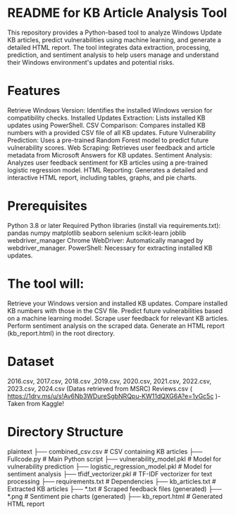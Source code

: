 # README for KB Article Analysis Tool

This repository provides a Python-based tool to analyze Windows Update KB articles, predict vulnerabilities using machine learning, and generate a detailed HTML report. The tool integrates data extraction, processing, prediction, and sentiment analysis to help users manage and understand their Windows environment's updates and potential risks.

# Features

Retrieve Windows Version: Identifies the installed Windows version for compatibility checks.
Installed Updates Extraction: Lists installed KB updates using PowerShell.
CSV Comparison: Compares installed KB numbers with a provided CSV file of all KB updates.
Future Vulnerability Prediction: Uses a pre-trained Random Forest model to predict future vulnerability scores.
Web Scraping: Retrieves user feedback and article metadata from Microsoft Answers for KB updates.
Sentiment Analysis: Analyzes user feedback sentiment for KB articles using a pre-trained logistic regression model.
HTML Reporting: Generates a detailed and interactive HTML report, including tables, graphs, and pie charts.

# Prerequisites
Python 3.8 or later
Required Python libraries (install via requirements.txt):
pandas
numpy
matplotlib
seaborn
selenium
scikit-learn
joblib
webdriver_manager
Chrome WebDriver: Automatically managed by webdriver_manager.
PowerShell: Necessary for extracting installed KB updates.


# The tool will:

Retrieve your Windows version and installed KB updates.
Compare installed KB numbers with those in the CSV file.
Predict future vulnerabilities based on a machine learning model.
Scrape user feedback for relevant KB articles.
Perform sentiment analysis on the scraped data.
Generate an HTML report (kb_report.html) in the root directory.

# Dataset 
2016.csv, 2017.csv, 2018.csv ,2019.csv, 2020.csv, 2021.csv, 2022.csv, 2023.csv, 2024.csv (Datas retrieved from MSRC)
Reviews.csv ( https://1drv.ms/u/s!Av6Nb3WDureSgbNRQpu-KW11dQXG6A?e=1yGc5c )- Taken from Kaggle!


# Directory Structure
plaintext
├── combined_csv.csv              # CSV containing KB articles
├── Fullcode.py                   # Main Python script
├── vulnerability_model.pkl       # Model for vulnerability prediction
├── logistic_regression_model.pkl # Model for sentiment analysis
├── tfidf_vectorizer.pkl          # TF-IDF vectorizer for text processing
├── requirements.txt              # Dependencies
├── kb_articles.txt               # Extracted KB articles
├── *.txt                         # Scraped feedback files (generated)
├── *.png                         # Sentiment pie charts (generated)
├── kb_report.html                # Generated HTML report
